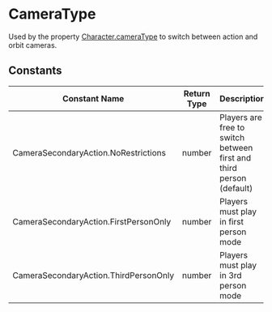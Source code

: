 # CameraType

Used by the property [Character.cameraType](../entities/character.md#cameraType) to switch between action and orbit cameras.


## Constants

| Constant Name                         | Return Type | Description                                                         | Tags |
|---------------------------------------|-------------|---------------------------------------------------------------------|------|
| CameraSecondaryAction.NoRestrictions  | number      | Players are free to switch between first and third person (default) | None |
| CameraSecondaryAction.FirstPersonOnly | number      | Players must play in first person mode	                             | None |
| CameraSecondaryAction.ThirdPersonOnly | number      | Players must play in 3rd person mode	                               | None |
